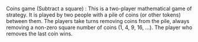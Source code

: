Coins game (Subtract a square) : This is a two-player mathematical game of strategy. It is played by two
people with a pile of coins (or other tokens) between them. The players take turns removing
coins from the pile, always removing a non-zero square number of coins (1, 4, 9, 16, ...).
The player who removes the last coin wins.
